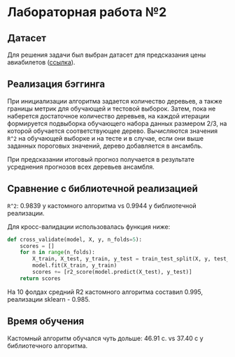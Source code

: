 # Лабораторная работа №2

## Датасет

Для решения задачи был выбран датасет для предсказания цены авиабилетов ([ссылка](https://www.kaggle.com/datasets/shubhambathwal/flight-price-prediction)).

## Реализация бэггинга
При инициализации алгоритма задается количество деревьев, а также границы метрик для обучающей и тестовой выборок. Затем, пока не наберется достаточное количество деревьев, на каждой итерации формируется подвыборка обучающего набора данных размером 2/3, на которой обучается соответствующее дерево. Вычисляются значения `R^2` на обучающей выборке и на тесте и в случае, если они выше заданных пороговых значений, дерево добавляется в ансамбль. 

При предсказании итоговый прогноз получается в результате усреднения прогнозов всех деревьев ансамбля.

## Сравнение с библиотечной реализацией 
`R^2`: 0.9839 у кастомного алгоритма vs 0.9944 у библиотечной реализации.

Для кросс-валидации использовалась функция ниже:
```python
def cross_validate(model, X, y, n_folds=5):
    scores = []
    for n in range(n_folds):
        X_train, X_test, y_train, y_test = train_test_split(X, y, test_size=0.2)
        model.fit(X_train, y_train)
        scores += [r2_score(model.predict(X_test), y_test)]
    return scores
```
На 10 фолдах средний R2 кастомного алгоритма составил 0.995, реализации sklearn - 0.985.

## Время обучения
Кастомный алгоритм обучался чуть дольше: 46.91 с. vs 37.40 с у библиотечного алгоритма.